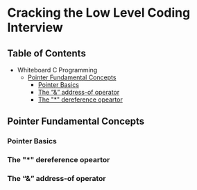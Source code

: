 # Cracking the Low Level Coding Interview

## Table of Contents
- Whiteboard C Programming
  - [Pointer Fundamental Concepts](#pointer-fundamental-concepts)
    - [Pointer Basics](#pointer-basics)
    - [The “&” address-of operator](#the--address-of-operator)
    - [The "*" dereference opeartor](#the--dereference-opeartor)

## Pointer Fundamental Concepts

### Pointer Basics

### The "*" dereference opeartor

### The “&” address-of operator